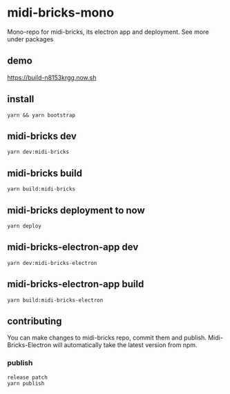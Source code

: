 # midi-bricks-mono

Mono-repo for midi-bricks, its electron app and deployment. See more under packages

## demo

https://build-n8153krgg.now.sh

## install

```
yarn && yarn bootstrap
```

## midi-bricks dev

```
yarn dev:midi-bricks
```

## midi-bricks build

```
yarn build:midi-bricks
```

## midi-bricks deployment to now

```
yarn deploy
```

## midi-bricks-electron-app dev

```
yarn dev:midi-bricks-electron
```

## midi-bricks-electron-app build

```
yarn build:midi-bricks-electron
```

## contributing

You can make changes to midi-bricks repo, commit them and publish. Midi-Bricks-Electron will automatically take the latest version from npm.


### publish

```
release patch
yarn publish
```
